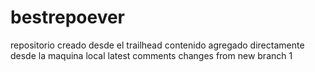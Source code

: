 # bestrepoever
repositorio creado desde el trailhead
contenido agregado directamente desde la maquina local
latest comments
changes from new branch 1